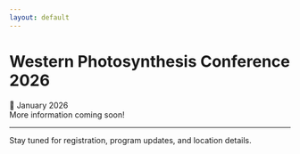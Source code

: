 ```yaml
---
layout: default
---
```


# Western Photosynthesis Conference 2026

📍 January 2026  
More information coming soon!

---

Stay tuned for registration, program updates, and location details.
